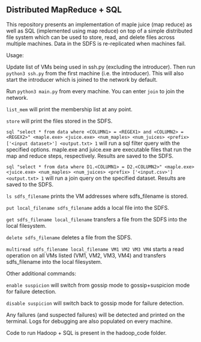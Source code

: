 ## Distributed MapReduce + SQL

This repository presents an implementation of maple juice (map reduce) as well as SQL (implemented using map reduce) on top of a simple distributed file system which can be used to store, read, and delete files across multiple machines. Data in the SDFS is re-replicated when machines fail.

Usage:

Update list of VMs being used in ssh.py (excluding the introducer). Then run `python3 ssh.py` from the first machine (i.e. the introducer). This will also start the introducer which is joined to the network by default.

Run `python3 main.py` from every machine. You can enter `join` to join the network.

`list_mem` will print the membership list at any point.

`store` will print the files stored in the SDFS.

`sql "select * from data where <COLUMN1> = <REGEX1> and <COLUMN2> = <REGEX2>" <maple.exe> <juice.exe> <num_maples> <num_juices> <prefix> ['<input dataset>'] <output.txt> 1` will run a sql filter query with the specified options. maple.exe and juice.exe are executable files that run the map and reduce steps, respectively. Results are saved to the SDFS.

`sql "select * from data where D1.<COLUMN1> = D2.<COLUMN2>" <maple.exe> <juice.exe> <num_maples> <num_juices> <prefix> ['<input.csv>'] <output.txt> 1` will run a join query on the specified dataset. Results are saved to the SDFS.

`ls sdfs_filename` prints the VM addresses where sdfs_filename is stored.

`put local_filename sdfs_filename` adds a local file into the SDFS.

`get sdfs_filename local_filename` transfers a file from the SDFS into the local filesystem.

`delete sdfs_filename` deletes a file from the SDFS.

`multiread sdfs_filename local_filename VM1 VM2 VM3 VM4` starts a read operation on all VMs listed (VM1, VM2, VM3, VM4) and transfers sdfs_filename into the local filesystem.

Other additional commands:

`enable suspicion` will switch from gossip mode to gossip+suspicion mode for failure detection.

`disable suspicion` will switch back to gossip mode for failure detection.

Any failures (and suspected failures) will be detected and printed on the terminal. Logs for debugging are also populated on every machine.

Code to run Hadoop + SQL is present in the hadoop_code folder.
